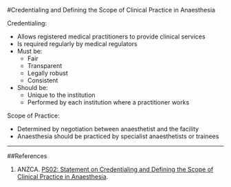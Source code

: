 #Credentialing and Defining the Scope of Clinical Practice in Anaesthesia

Credentialing:
* Allows registered medical practitioners to provide clinical services
* Is required regularly by medical regulators
* Must be:
	* Fair
	* Transparent
	* Legally robust
	* Consistent
* Should be:
	* Unique to the institution
	* Performed by each institution where a practitioner works
	

Scope of Practice:
* Determined by negotiation between anaesthetist and the facility
* Anaesthesia should be practiced by specialist anaesthetists or trainees

---
##References
1. ANZCA. [PS02: Statement on Credentialing and Defining the Scope of Clinical Practice in Anaesthesia](http://www.anzca.edu.au/Documents/ps02-2006-statement-on-credentialling-and-defining.pdf).